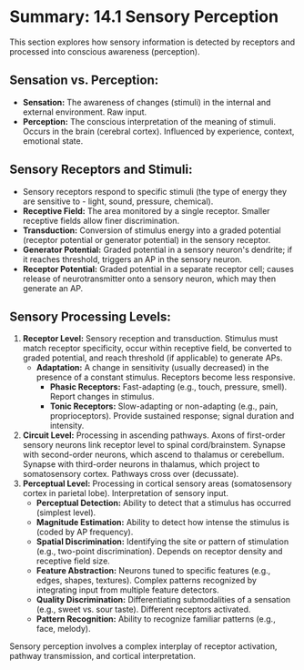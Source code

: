 # Summary: 14.1 Sensory Perception

This section explores how sensory information is detected by receptors and processed into conscious awareness (perception).

## Sensation vs. Perception:

*   **Sensation:** The awareness of changes (stimuli) in the internal and external environment. Raw input.
*   **Perception:** The conscious interpretation of the meaning of stimuli. Occurs in the brain (cerebral cortex). Influenced by experience, context, emotional state.

## Sensory Receptors and Stimuli:

*   Sensory receptors respond to specific stimuli (the type of energy they are sensitive to - light, sound, pressure, chemical).
*   **Receptive Field:** The area monitored by a single receptor. Smaller receptive fields allow finer discrimination.
*   **Transduction:** Conversion of stimulus energy into a graded potential (receptor potential or generator potential) in the sensory receptor.
*   **Generator Potential:** Graded potential in a sensory neuron's dendrite; if it reaches threshold, triggers an AP in the sensory neuron.
*   **Receptor Potential:** Graded potential in a separate receptor cell; causes release of neurotransmitter onto a sensory neuron, which may then generate an AP.

## Sensory Processing Levels:

1.  **Receptor Level:** Sensory reception and transduction. Stimulus must match receptor specificity, occur within receptive field, be converted to graded potential, and reach threshold (if applicable) to generate APs.
    *   **Adaptation:** A change in sensitivity (usually decreased) in the presence of a constant stimulus. Receptors become less responsive.
        *   **Phasic Receptors:** Fast-adapting (e.g., touch, pressure, smell). Report changes in stimulus.
        *   **Tonic Receptors:** Slow-adapting or non-adapting (e.g., pain, proprioceptors). Provide sustained response; signal duration and intensity.
2.  **Circuit Level:** Processing in ascending pathways. Axons of first-order sensory neurons link receptor level to spinal cord/brainstem. Synapse with second-order neurons, which ascend to thalamus or cerebellum. Synapse with third-order neurons in thalamus, which project to somatosensory cortex. Pathways cross over (decussate).
3.  **Perceptual Level:** Processing in cortical sensory areas (somatosensory cortex in parietal lobe). Interpretation of sensory input.
    *   **Perceptual Detection:** Ability to detect that a stimulus has occurred (simplest level).
    *   **Magnitude Estimation:** Ability to detect how intense the stimulus is (coded by AP frequency).
    *   **Spatial Discrimination:** Identifying the site or pattern of stimulation (e.g., two-point discrimination). Depends on receptor density and receptive field size.
    *   **Feature Abstraction:** Neurons tuned to specific features (e.g., edges, shapes, textures). Complex patterns recognized by integrating input from multiple feature detectors.
    *   **Quality Discrimination:** Differentiating submodalities of a sensation (e.g., sweet vs. sour taste). Different receptors activated.
    *   **Pattern Recognition:** Ability to recognize familiar patterns (e.g., face, melody).

Sensory perception involves a complex interplay of receptor activation, pathway transmission, and cortical interpretation.
